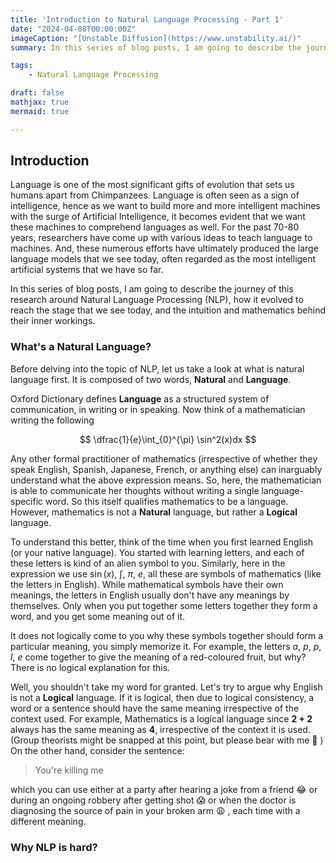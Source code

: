 ```yaml
---
title: 'Introduction to Natural Language Processing - Part 1'
date: "2024-04-08T00:00:00Z"
imageCaption: "[Unstable Diffusion](https://www.unstability.ai/)"
summary: In this series of blog posts, I am going to describe the journey of Natural Language Processing, how it evolved to reach the Large Language Models that we see today and the mathematics behind their inner workings.

tags:
    - Natural Language Processing

draft: false
mathjax: true
mermaid: true

---
```


## Introduction 

Language is one of the most significant gifts of evolution that sets us humans apart from Chimpanzees. Language is often seen as a sign of intelligence, hence as we want to build more and more intelligent machines with the surge of Artificial Intelligence, it becomes evident that we want these machines to comprehend languages as well. For the past 70-80 years, researchers have come up with various ideas to teach language to machines. And, these numerous efforts have ultimately produced the large language models that we see today, often regarded as the most intelligent artificial systems that we have so far. 

In this series of blog posts, I am going to describe the journey of this research around Natural Language Processing (NLP), how it evolved to reach the stage that we see today, and the intuition and mathematics behind their inner workings.

### What's a Natural Language?

Before delving into the topic of NLP, let us take a look at what is natural language first. It is composed of two words, __Natural__ and __Language__. 

Oxford Dictionary defines **Language** as a structured system of communication, in writing or in speaking. Now think of a mathematician writing the following

$$
\dfrac{1}{e}\int_{0}^{\pi} \sin^2(x)dx 
$$

Any other formal practitioner of mathematics (irrespective of whether they speak English, Spanish, Japanese, French, or anything else) can inarguably understand what the above expression means. So, here, the mathematician is able to communicate her thoughts without writing a single language-specific word. So this itself qualifies mathematics to be a language. However, mathematics is not a **Natural** language, but rather a **Logical** language.

To understand this better, think of the time when you first learned English (or your native language). You started with learning letters, and each of these letters is kind of an alien symbol to you. Similarly, here in the expression we use $\sin(x)$, $\int$, $\pi$, $e$, all these are symbols of mathematics (like the letters in English). While mathematical symbols have their own meanings, the letters in English usually don't have any meanings by themselves. Only when you put together some letters together they form a word, and you get some meaning out of it. 

It does not logically come to you why these symbols together should form a particular meaning, you simply memorize it. For example, the letters *a*, *p*, *p*, *l*, *e* come together to give the meaning of a red-coloured fruit, but why? There is no logical explanation for this.


Well, you shouldn't take my word for granted. Let's try to argue why English is not a **Logical** language. If it is logical, then due to logical consistency, a word or a sentence should have the same meaning irrespective of the context used. For example, Mathematics is a logical language since __2 + 2__ always has the same meaning as __4__, irrespective of the context it is used. (Group theorists might be snapped at this point, but please bear with me :pray: ) On the other hand, consider the sentence:

> You're killing me

which you can use either at a party after hearing a joke from a friend :joy: or during an ongoing robbery after getting shot :scream: or when the doctor is diagnosing the source of pain in your broken arm :weary: , each time with a different meaning.

### Why NLP is hard?


